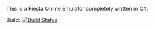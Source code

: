 This is a Fiesta Online Emulator completely written in C#.

Build: [![Build Status](https://travis-ci.org/Canic/Zepheus_2k15.svg)](https://travis-ci.org/Canic/Zepheus_2k15)